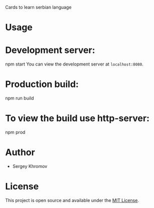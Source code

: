 Cards to learn serbian language


# Usage

# Development server:
npm start
You can view the development server at `localhost:8080`.

# Production build:
npm run build

# To view the build use http-server:
npm prod

# Author

- Sergey Khromov

# License

This project is open source and available under the [MIT License](LICENSE).
